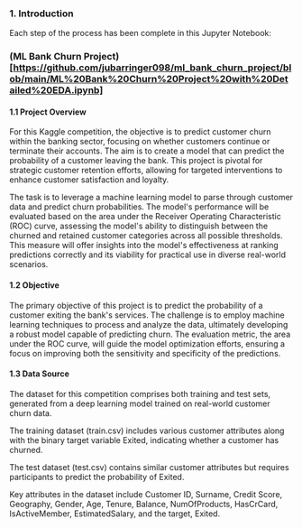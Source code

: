 ### 1. Introduction
Each step of the process has been complete in this Jupyter Notebook: 
### (ML Bank Churn Project)[https://github.com/jubarringer098/ml_bank_churn_project/blob/main/ML%20Bank%20Churn%20Project%20with%20Detailed%20EDA.ipynb]

#### 1.1 Project Overview
For this Kaggle competition, the objective is to predict customer churn within the banking sector, focusing on whether customers continue or terminate their accounts. The aim is to create a model that can predict the probability of a customer leaving the bank. This project is pivotal for strategic customer retention efforts, allowing for targeted interventions to enhance customer satisfaction and loyalty.

The task is to leverage a machine learning model to parse through customer data and predict churn probabilities. The model's performance will be evaluated based on the area under the Receiver Operating Characteristic (ROC) curve, assessing the model's ability to distinguish between the churned and retained customer categories across all possible thresholds. This measure will offer insights into the model's effectiveness at ranking predictions correctly and its viability for practical use in diverse real-world scenarios.


#### 1.2 Objective
The primary objective of this project is to predict the probability of a customer exiting the bank's services. The challenge is to employ machine learning techniques to process and analyze the data, ultimately developing a robust model capable of predicting churn. The evaluation metric, the area under the ROC curve, will guide the model optimization efforts, ensuring a focus on improving both the sensitivity and specificity of the predictions.


#### 1.3 Data Source
The dataset for this competition comprises both training and test sets, generated from a deep learning model trained on real-world customer churn data.

The training dataset (train.csv) includes various customer attributes along with the binary target variable Exited, indicating whether a customer has churned.

The test dataset (test.csv) contains similar customer attributes but requires participants to predict the probability of Exited.

Key attributes in the dataset include Customer ID, Surname, Credit Score, Geography, Gender, Age, Tenure, Balance, NumOfProducts, HasCrCard, IsActiveMember, EstimatedSalary, and the target, Exited.
